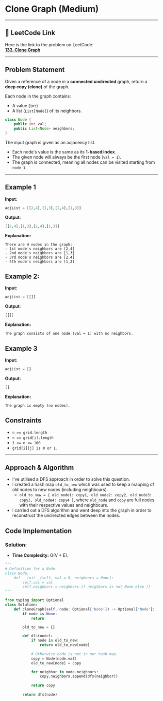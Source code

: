 # Clone Graph (Medium)

---

## 🔗 LeetCode Link

Here is the link to the problem on LeetCode:  
[**133. Clone Graph**](https://leetcode.com/problems/clone-graph/)

---

## Problem Statement

Given a reference of a node in a **connected** **undirected** graph, return a **deep copy (clone)** of the graph.

Each node in the graph contains:
- A value (`int`)
- A list (`List[Node]`) of its neighbors.

```java
class Node {
    public int val;
    public List<Node> neighbors;
}
```

The input graph is given as an adjacency list.

- Each node's value is the same as its **1-based index**.
- The given node will always be the first node (`val = 1`).
- The graph is connected, meaning all nodes can be visited starting from `node 1`.

---

## **Example 1**

**Input:**

```python
adjList = [[2,4],[1,3],[2,4],[1,3]]
```

**Output:**
```python
[[2,4],[1,3],[2,4],[1,3]]
```

**Explanation:**
```plaintext
There are 4 nodes in the graph:
- 1st node's neighbors are [2,4]
- 2nd node's neighbors are [1,3]
- 3rd node's neighbors are [2,4]
- 4th node's neighbors are [1,3]
```

## **Example 2:**

**Input:**

```python
adjList = [[]]
```

**Output:**
```python
[[]]
```

**Explanation:**
```plaintext
The graph consists of one node (val = 1) with no neighbors.
```

## **Example 3**

**Input:**

```python
adjList = []
```

**Output:**
```python
[]
```

**Explanation:**
```plaintext
The graph is empty (no nodes).
```

## Constraints

- `n == grid.length`
- `n == grid[i].length`
- `1 <= n <= 100`
- `grid[i][j] is 0 or 1.`

---

## Approach & Algorithm

- I've utilised a DFS approach in order to solve this question.
- I created a hash map `old_to_new` which was used to keep a mapping of old nodes to new nodes (including neighbours).
  - `old_to_new = { old_node1: copy1, old_node2: copy2, old_node3: copy3, old_node4: copy4 }`, where `old_node` and `copy` are full nodes with their respective values and neighbours.
- I carried out a DFS algorithm and went deep into the graph in order to reconstruct the undirected edges between the nodes.

## Code Implementation

### Solution:

- **Time Complexity:** O(V + E).

```python
"""
# Definition for a Node.
class Node:
    def __init__(self, val = 0, neighbors = None):
        self.val = val
        self.neighbors = neighbors if neighbors is not None else []
"""

from typing import Optional
class Solution:
    def cloneGraph(self, node: Optional['Node']) -> Optional['Node']:
        if node is None:
            return

        old_to_new = {}

        def dfs(node):
            if node in old_to_new:
                return old_to_new[node]
            
            # Otherwise node is not in our hash map.
            copy = Node(node.val)
            old_to_new[node] = copy

            for neighbor in node.neighbors:
                copy.neighbors.append(dfs(neighbor))
            
            return copy
        
        return dfs(node)
```